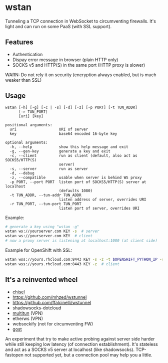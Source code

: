 # wstan
Tunneling a TCP connection in WebSocket to circumventing firewalls.
It's light and can run on some PaaS (with SSL support).

## Features
* Authentication
* Dispay error message in browser (plain HTTP only)
* SOCKS v5 and HTTP(S) in the same port (HTTP proxy is slower)

WARN: Do not rely it on security (encryption always enabled, but is much weaker than SSL)

## Usage
```
wstan [-h] [-g] [-c | -s] [-d] [-z] [-p PORT] [-t TUN_ADDR]
      [-r TUN_PORT]
      [uri] [key]

positional arguments:
  uri                   URI of server
  key                   base64 encoded 16-byte key

optional arguments:
  -h, --help            show this help message and exit
  -g, --gen-key         generate a key and exit
  -c, --client          run as client (default, also act as SOCKS5/HTTP(S)
                        server)
  -s, --server          run as server
  -d, --debug
  -z, --compatible      usable when server is behind WS proxy
  -p PORT, --port PORT  listen port of SOCKS5/HTTP(S) server at localhost
                        (defaults 1080)
  -t TUN_ADDR, --tun-addr TUN_ADDR
                        listen address of server, overrides URI
  -r TUN_PORT, --tun-port TUN_PORT
                        listen port of server, overrides URI
```

Example:
```sh
# generate a key using "wstan -g"
wstan ws://yourserver.com KEY -s  # server
wstan ws://yourserver.com KEY  # client
# now a proxy server is listening at localhost:1080 (at client side)
```

Example for OpenShift with SSL:
```sh
wstan wss://yours.rhcloud.com:8443 KEY -s -z -t $OPENSHIFT_PYTHON_IP -r $OPENSHIFT_PYTHON_PORT  # server
wstan wss://yours.rhcloud.com:8443 KEY -z  # client
```

## It's a reinvented wheel
* [chisel](https://github.com/jpillora/chisel)
* https://github.com/mhzed/wstunnel
* https://github.com/ffalcinelli/wstunnel
* shadowsocks-dotcloud
* [multitun](https://github.com/covertcodes/multitun) (VPN)
* etherws (VPN)
* websockify (not for circumventing FW)
* [gost](https://github.com/ginuerzh/gost/)

An experiment that try to make active probing against server side harder while
still keeping low latency (of connection establishment). It's stateless
and act as a SOCKS v5 server at localhost (like shadowsocks). TCP-fastopen
not supported yet, but a connection pool may help you a little.
